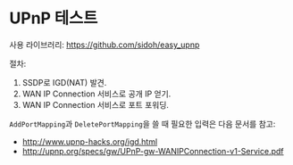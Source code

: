 # UPnP 테스트

사용 라이브러리: <https://github.com/sidoh/easy_upnp>

절차:

1. SSDP로 IGD(NAT) 발견.
2. WAN IP Connection 서비스로 공개 IP 얻기.
3. WAN IP Connection 서비스로 포트 포워딩.

`AddPortMapping`과 `DeletePortMapping`을 쓸 때 필요한 입력은 다음 문서를 참고:

- http://www.upnp-hacks.org/igd.html
- http://upnp.org/specs/gw/UPnP-gw-WANIPConnection-v1-Service.pdf
